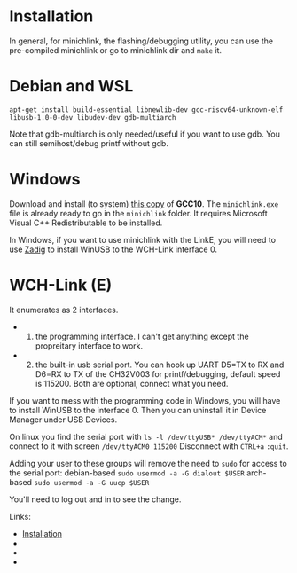 # Installation

In general, for minichlink, the flashing/debugging utility, you can use the pre-compiled minichlink or go to minichlink dir and `make` it.

# Debian and WSL

```
apt-get install build-essential libnewlib-dev gcc-riscv64-unknown-elf libusb-1.0-0-dev libudev-dev gdb-multiarch
```
Note that gdb-multiarch is only needed/useful if you want to use gdb. You can still semihost/debug printf without gdb.

# Windows

Download and install (to system) [this copy](https://gnutoolchains.com/risc-v) of **GCC10**. The `minichlink.exe` file is already ready to go in the `minichlink` folder. It requires Microsoft Visual C++ Redistributable to be installed.

In Windows, if you want to use minichlink with the LinkE, you will need to use [Zadig](https://zadig.akeo.ie) to install WinUSB to the WCH-Link interface 0.

# WCH-Link (E)

It enumerates as 2 interfaces.

- 1. the programming interface. I can't get anything except the propreitary interface to work.
- 2. the built-in usb serial port. You can hook up UART D5=TX to RX and D6=RX to TX of the CH32V003 for printf/debugging, default speed is 115200. Both are optional, connect what you need.

If you want to mess with the programming code in Windows, you will have to install WinUSB to the interface 0. Then you can uninstall it in Device Manager under USB Devices.

On linux you find the serial port with `ls -l /dev/ttyUSB* /dev/ttyACM*` and connect to it with screen `/dev/ttyACM0 115200`
Disconnect with `CTRL+a` `:quit`.

Adding your user to these groups will remove the need to `sudo` for access to the serial port: debian-based `sudo usermod -a -G dialout $USER` arch-based `sudo usermod -a -G uucp $USER`

You'll need to log out and in to see the change.

Links:
- [Installation](https://github.com/cnlohr/ch32v003fun/wiki/Installation)
- []()
- []()
- []()

